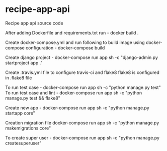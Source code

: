 # recipe-app-api
Recipe app api source code

After adding Dockerfile and requirements.txt run -
    docker build .

Create docker-compose.yml and run following to build image using docker-compose configuration -
    docker-compose build
    
Create django project -
    docker-compose run app sh -c "django-admin.py startproject app ."

Create .travis.yml file to configure travis-ci and flake8
flake8 is configured in .flake8 file

To run test case -
docker-compose run app sh -c "python manage.py test"
To run test case and lint -
docker-compose run app sh -c "python manage.py test && flake8"

Create new app -
docker-compose run app sh -c "python manage.py startapp core"

Creation migration file
docker-compose run app sh -c "python manage.py makemigrations core"

To create super user -
docker-compose run app sh -c "python manage.py createsuperuser"